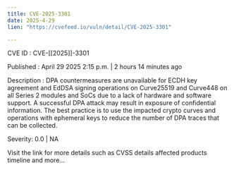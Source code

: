 ```yaml
---
title: CVE-2025-3301
date: 2025-4-29
lien: "https://cvefeed.io/vuln/detail/CVE-2025-3301"

---
```


CVE ID : CVE-[[2025]]-3301

Published :  April 29
2025
2:15 p.m. | 2 hours
14 minutes ago

Description : DPA countermeasures are unavailable for ECDH key agreement and EdDSA signing operations on Curve25519 and Curve448 on all Series 2 modules and SoCs due to a lack of hardware and software support. A successful DPA attack may result in exposure of confidential information. The best practice is to use the impacted crypto curves and operations with ephemeral keys to reduce the number of DPA traces that can be collected.

Severity: 0.0 | NA

Visit the link for more details
such as CVSS details
affected products
timeline
and more...
